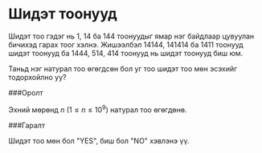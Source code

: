 Шидэт тоонууд
=============

Шидэт тоо гэдэг нь  $1$, $14$ ба $144$ тоонуудыг ямар нэг байдлаар цувуулан бичихэд гарах тоог хэлнэ. Жишээлбэл $14144$, $141414$ ба $1411$ тоонууд шидэт тоонууд ба $1444$, $514$, $414$ тоонууд нь шидэт тоонууд биш юм.

Таньд нэг натурал тоо өгөгдсөн бол уг тоо шидэт тоо мөн эсэхийг тодорхойлно уу?

###Оролт

Эхний мөрөнд $n$ ($1 ≤ n ≤ 10^9$) натурал тоо өгөгдөнө. 

###Гаралт

Шидэт тоо мөн бол "YES", биш бол "NO" хэвлэнэ үү.
